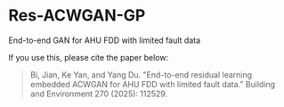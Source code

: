 # Res-ACWGAN-GP
End-to-end GAN for AHU FDD with limited fault data

If you use this, please cite the paper below:
> Bi, Jian, Ke Yan, and Yang Du. "End-to-end residual learning embedded ACWGAN for AHU FDD with limited fault data." Building and Environment 270 (2025): 112529.
